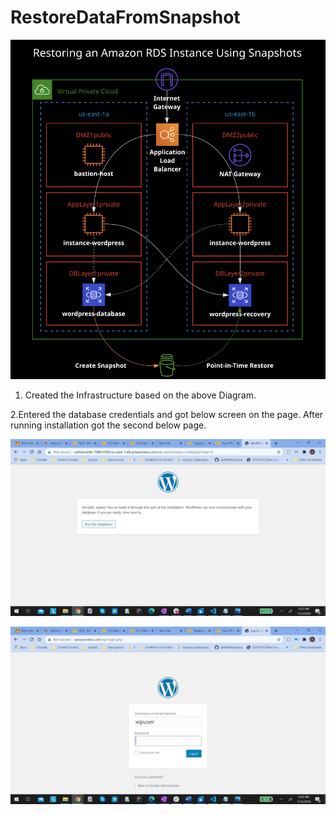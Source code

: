 # RestoreDataFromSnapshot

![Alt text](/RestoreDataFromSnapshot.png?raw=true "Infrastructure Diagram")

1. Created the Infrastructure based on the above Diagram.

2.Entered the database credentials and got below screen on the page. After running installation got the second below page. 

![Alt text](/Screenshot.png?raw=true "Optional Title")

![Alt text](/Screenshot2.png?raw=true "Optional Title")

